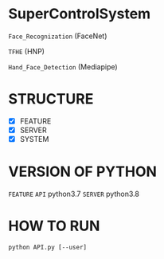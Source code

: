 # SuperControlSystem
`Face_Recognization` (FaceNet) 

`TFHE` (HNP) 

`Hand_Face_Detection` (Mediapipe)

# STRUCTURE
- [X] FEATURE
- [X] SERVER
- [X] SYSTEM

# VERSION OF PYTHON
`FEATURE` `API` python3.7
`SERVER` python3.8

# HOW TO RUN
    python API.py [--user]
